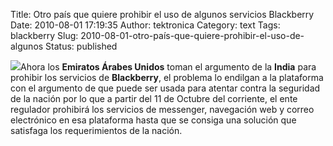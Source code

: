 Title: Otro país que quiere prohibir el uso de algunos servicios Blackberry
Date: 2010-08-01 17:19:35
Author: tektronica
Category: text
Tags: blackberry
Slug: 2010-08-01-otro-país-que-quiere-prohibir-el-uso-de-algunos
Status: published

![](http://media.tumblr.com/tumblr_l6htvglrwh1qctm3h.jpg)Ahora los
**Emiratos Árabes Unidos** toman el argumento de la **India** para
prohibir los servicios de **Blackberry**, el problema lo endilgan a la
plataforma con el argumento de que puede ser usada para atentar contra
la seguridad de la nación por lo que a partir del 11 de Octubre del
corriente, el ente regulador prohibirá los servicios de messenger,
navegación web y correo electrónico en esa plataforma hasta que se
consiga una solución que satisfaga los requerimientos de la nación.

</p>

